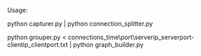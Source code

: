 Usage:

python capturer.py | python connection_splitter.py

python grouper.py < connections_time\port\serverip_serverport-clientip_clientport.txt | python graph_builder.py
